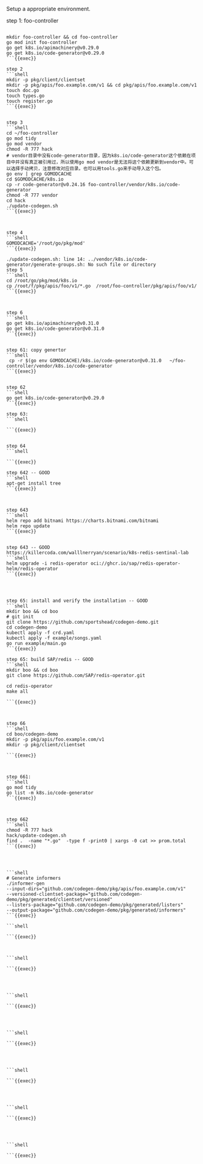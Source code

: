 Setup a appropriate environment.

step 1: foo-controller

```shell

mkdir foo-controller && cd foo-controller
go mod init foo-controller
go get k8s.io/apimachinery@v0.29.0
go get k8s.io/code-generator@v0.29.0
```{{exec}}

step 2
```shell
mkdir -p pkg/client/clientset
mkdir -p pkg/apis/foo.example.com/v1 && cd pkg/apis/foo.example.com/v1
touch doc.go
touch types.go
touch register.go
```{{exec}}


step 3
```shell
cd ~/foo-controller
go mod tidy
go mod vendor
chmod -R 777 hack
# vendor目录中没有code-generator目录，因为k8s.io/code-generator这个依赖在项目中并没有真正被引用过，所以使用go mod vendor是无法将这个依赖更新到vendor中。可以选择手动拷贝，注意修改对应目录。也可以用tools.go来手动导入这个包。
go env | grep GOMODCACHE
cd $GOMODCACHE/k8s.io
cp -r code-generator@v0.24.16 foo-controller/vendor/k8s.io/code-generator
chmod -R 777 vendor
cd hack
./update-codegen.sh
```{{exec}}



step 4
```shell
GOMODCACHE='/root/go/pkg/mod'
```{{exec}}

./update-codegen.sh: line 14: ../vendor/k8s.io/code-generator/generate-groups.sh: No such file or directory
step 5
```shell
cd /root/go/pkg/mod/k8s.io
cp /root/f/pkg/apis/foo/v1/*.go  /root/foo-controller/pkg/apis/foo/v1/
```{{exec}}



step 6
```shell
go get k8s.io/apimachinery@v0.31.0
go get k8s.io/code-generator@v0.31.0
```{{exec}}


step 61: copy genertor
```shell
 cp -r $(go env GOMODCACHE)/k8s.io/code-generator@v0.31.0   ~/foo-controller/vendor/k8s.io/code-generator
```{{exec}}


step 62 
```shell
go get k8s.io/code-generator@v0.29.0
```{{exec}}

step 63: 
```shell

```{{exec}}


step 64
```shell
 
```{{exec}}

step 642 -- GOOD
```shell
apt-get install tree
```{{exec}}



step 643
```shell
helm repo add bitnami https://charts.bitnami.com/bitnami
helm repo update
```{{exec}}


step 643 -- GOOD
https://killercoda.com/walllnerryan/scenario/k8s-redis-sentinal-lab
```shell
helm upgrade -i redis-operator oci://ghcr.io/sap/redis-operator-helm/redis-operator
```{{exec}}




step 65: install and verify the installation -- GOOD
```shell
mkdir boo && cd boo
# git init
git clone https://github.com/sportshead/codegen-demo.git
cd codegen-demo
kubectl apply -f crd.yaml
kubectl apply -f example/songs.yaml
go run example/main.go
```{{exec}}

step 65: build SAP/redis -- GOOD
```shell
mkdir boo && cd boo
git clone https://github.com/SAP/redis-operator.git
   
cd redis-operator
make all

```{{exec}}



step 66
```shell
cd boo/codegen-demo
mkdir -p pkg/apis/foo.example.com/v1
mkdir -p pkg/client/clientset

```{{exec}}



step 661:
```shell
go mod tidy
go list -m k8s.io/code-generator
```{{exec}}



step 662
```shell
chmod -R 777 hack
hack/update-codegen.sh
find .  -name "*.go"  -type f -print0 | xargs -0 cat >> prom.total
```{{exec}}




```shell
# Generate informers
./informer-gen
--input-dirs="github.com/codegen-demo/pkg/apis/foo.example.com/v1"
--versioned-clientset-package="github.com/codegen-demo/pkg/generated/clientset/versioned"
--listers-package="github.com/codegen-demo/pkg/generated/listers"
--output-package="github.com/codegen-demo/pkg/generated/informers"
```{{exec}}

```shell

```{{exec}}



```shell

```{{exec}}




```shell

```{{exec}}




```shell

```{{exec}}




```shell

```{{exec}}




```shell

```{{exec}}




```shell

```{{exec}}
